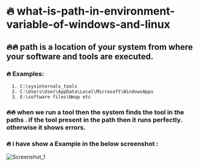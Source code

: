 # :fire: what-is-path-in-environment-variable-of-windows-and-linux

## :fire::fire:  path is a location of your system from where your software and tools are executed.
###   :fire: Examples: 
      1. C:\sysinternals_tools
      2. C:\Users\User\AppData\Local\Microsoft\WindowsApps
      3. E:\software files\Nmap etc
### :fire::fire: when we run a tool then the system finds the tool in the paths .  if the tool present in the path then it runs perfectly. otherwise it shows errors.

### :fire: i have show a Example in the below screenshot : 

![Screenshot_1](https://user-images.githubusercontent.com/66565192/156969917-085237ad-51e4-4872-b160-f18c2b785a97.png)
